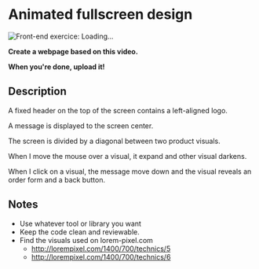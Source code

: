 # Animated fullscreen design

![Front-end exercice: Loading...](http://cdn.makeagif.com/media/6-15-2015/YrBNfg.gif)

**Create a webpage based on this video.**

**When you're done, upload it!**


## Description

A fixed header on the top of the screen contains a left-aligned logo.

A message is displayed to the screen center.

The screen is divided by a diagonal between two product visuals.

When I move the mouse over a visual, it expand and other visual darkens.

When I click on a visual, the message move down and the visual reveals an order form and a back button.


## Notes

* Use whatever tool or library you want
* Keep the code clean and reviewable.
* Find the visuals used on lorem-pixel.com
	- http://lorempixel.com/1400/700/technics/5
	- http://lorempixel.com/1400/700/technics/6